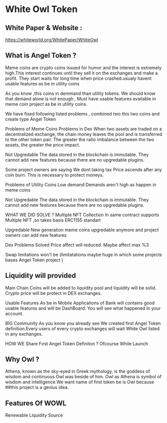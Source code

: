 # White Owl Token 
## White Paper & Website : 
https://whiteworld.org/WhitePaper/WhiteOwl
## What is Angel Token ?

Meme coins are crypto coins issued for humor and the interest is extremely high.This interest continues until they sell it on the exchanges and make a profit. They start waits for long time when price crashed.usualy havent usable features as be in utility coins

As you know ,this coins in demmand than utility tokens. We should know that demand alone is not enough , Must have usable features available in meme coin project as be in utility coins. 

We have fixed following listed problems , combined two this two coins and create type Angel Token

Problems of Meme Coins
Problems in Dex
When two assets are traded on a decentralized exchange, the chain money leaves the pool and is transferred to the other token pair. The greater the ratio imbalance between the two assets, the greater the price impact.

Not Upgredable
The data stored in the blockchain is immutable. They cannot add new features because there are no upgredable plugins.

Some project owners  are saying We dont taking tax
Price ascends after any coin burn. This is necessary to protect moneys.

Problems of Utility Coins
Low demand
Demands aren't high as happen in meme coins

Not Upgredable
The data stored in the blockchain is immutable. They cannot add new features because there are no upgredable plugins.

WHAT WE DID SOLVE ?
Multiple NFT Collection
In same contract supports Multiple NFT ,so takes basis ERC1155 standart

Upgredable
New generation meme coins upgredable anymore and project owners can add new features       

Dex Problems Solved
Price affect will reduced. Maybe affect max %3

Swap limitations won't be (limitatations maybe huge in which some projects bases Angel Token project )

## Liquidity will provided
Main Chain Coins will be added to liquidity pool and liquidity will be solid. Crypto price will be protect in DEX exchanges.

Usable Features
As be in Mobile Applications of Bank will contains good usable features and will be DashBoard. You will see what happened in your account.

BIG Community
As you know you already see We created first Angel Token definition.Every users of every crypto exchanges will wait White Owl listed in any exchanges.

HOW WE Share Fırst Angel Token Definiton ?
Ofcourse While Launch



## Why Owl ?
Athena, known as the sky-eyed in Greek mythology, is the goddess of wisdom and continuous Owl was beside of him. Owl as Athena is symbol of wisdom and intelligence.We want name of first token be is Owl because ##this project is a genius idea.

## Features Of WOWL
Renewable Liquidity Source

